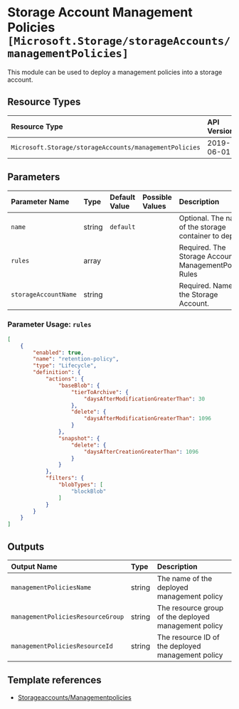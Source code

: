 # Storage Account Management Policies `[Microsoft.Storage/storageAccounts/managementPolicies]`

This module can be used to deploy a management policies into a storage account.

## Resource Types

| Resource Type | API Version |
| :-- | :-- |
| `Microsoft.Storage/storageAccounts/managementPolicies` | 2019-06-01 |

## Parameters

| Parameter Name | Type | Default Value | Possible Values | Description |
| :-- | :-- | :-- | :-- | :-- |
| `name` | string | `default` |  | Optional. The name of the storage container to deploy |
| `rules` | array |  |  | Required. The Storage Account ManagementPolicies Rules |
| `storageAccountName` | string |  |  | Required. Name of the Storage Account. |

### Parameter Usage: `rules`

```json
[
    {
        "enabled": true,
        "name": "retention-policy",
        "type": "Lifecycle",
        "definition": {
            "actions": {
                "baseBlob": {
                    "tierToArchive": {
                        "daysAfterModificationGreaterThan": 30
                    },
                    "delete": {
                        "daysAfterModificationGreaterThan": 1096
                    }
                },
                "snapshot": {
                    "delete": {
                        "daysAfterCreationGreaterThan": 1096
                    }
                }
            },
            "filters": {
                "blobTypes": [
                    "blockBlob"
                ]
            }
        }
    }
]
```

## Outputs

| Output Name | Type | Description |
| :-- | :-- | :-- |
| `managementPoliciesName` | string | The name of the deployed management policy |
| `managementPoliciesResourceGroup` | string | The resource group of the deployed management policy |
| `managementPoliciesResourceId` | string | The resource ID of the deployed management policy |

## Template references

- [Storageaccounts/Managementpolicies](https://docs.microsoft.com/en-us/azure/templates/Microsoft.Storage/2019-06-01/storageAccounts/managementPolicies)
